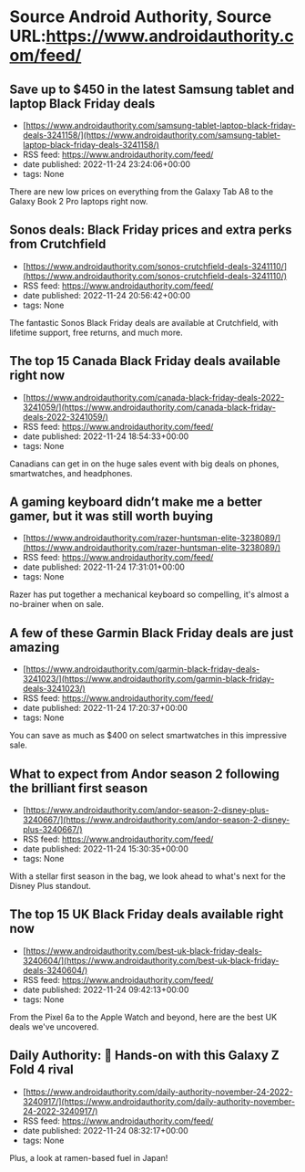 # Source Android Authority, Source URL:https://www.androidauthority.com/feed/

## Save up to $450 in the latest Samsung tablet and laptop Black Friday deals
 - [https://www.androidauthority.com/samsung-tablet-laptop-black-friday-deals-3241158/](https://www.androidauthority.com/samsung-tablet-laptop-black-friday-deals-3241158/)
 - RSS feed: https://www.androidauthority.com/feed/
 - date published: 2022-11-24 23:24:06+00:00
 - tags: None

There are new low prices on everything from the Galaxy Tab A8 to the Galaxy Book 2 Pro laptops right now.

## Sonos deals: Black Friday prices and extra perks from Crutchfield
 - [https://www.androidauthority.com/sonos-crutchfield-deals-3241110/](https://www.androidauthority.com/sonos-crutchfield-deals-3241110/)
 - RSS feed: https://www.androidauthority.com/feed/
 - date published: 2022-11-24 20:56:42+00:00
 - tags: None

The fantastic Sonos Black Friday deals are available at Crutchfield, with lifetime support, free returns, and much more.

## The top 15 Canada Black Friday deals available right now
 - [https://www.androidauthority.com/canada-black-friday-deals-2022-3241059/](https://www.androidauthority.com/canada-black-friday-deals-2022-3241059/)
 - RSS feed: https://www.androidauthority.com/feed/
 - date published: 2022-11-24 18:54:33+00:00
 - tags: None

Canadians can get in on the huge sales event with big deals on phones, smartwatches, and headphones.

## A gaming keyboard didn’t make me a better gamer, but it was still worth buying
 - [https://www.androidauthority.com/razer-huntsman-elite-3238089/](https://www.androidauthority.com/razer-huntsman-elite-3238089/)
 - RSS feed: https://www.androidauthority.com/feed/
 - date published: 2022-11-24 17:31:01+00:00
 - tags: None

Razer has put together a mechanical keyboard so compelling, it's almost a no-brainer when on sale.

## A few of these Garmin Black Friday deals are just amazing
 - [https://www.androidauthority.com/garmin-black-friday-deals-3241023/](https://www.androidauthority.com/garmin-black-friday-deals-3241023/)
 - RSS feed: https://www.androidauthority.com/feed/
 - date published: 2022-11-24 17:20:37+00:00
 - tags: None

You can save as much as $400 on select smartwatches in this impressive sale.

## What to expect from Andor season 2 following the brilliant first season
 - [https://www.androidauthority.com/andor-season-2-disney-plus-3240667/](https://www.androidauthority.com/andor-season-2-disney-plus-3240667/)
 - RSS feed: https://www.androidauthority.com/feed/
 - date published: 2022-11-24 15:30:35+00:00
 - tags: None

With a stellar first season in the bag, we look ahead to what's next for the Disney Plus standout.

## The top 15 UK Black Friday deals available right now
 - [https://www.androidauthority.com/best-uk-black-friday-deals-3240604/](https://www.androidauthority.com/best-uk-black-friday-deals-3240604/)
 - RSS feed: https://www.androidauthority.com/feed/
 - date published: 2022-11-24 09:42:13+00:00
 - tags: None

From the Pixel 6a to the Apple Watch and beyond, here are the best UK deals we've uncovered.

## Daily Authority: 📱 Hands-on with this Galaxy Z Fold 4 rival
 - [https://www.androidauthority.com/daily-authority-november-24-2022-3240917/](https://www.androidauthority.com/daily-authority-november-24-2022-3240917/)
 - RSS feed: https://www.androidauthority.com/feed/
 - date published: 2022-11-24 08:32:17+00:00
 - tags: None

Plus, a look at ramen-based fuel in Japan!
